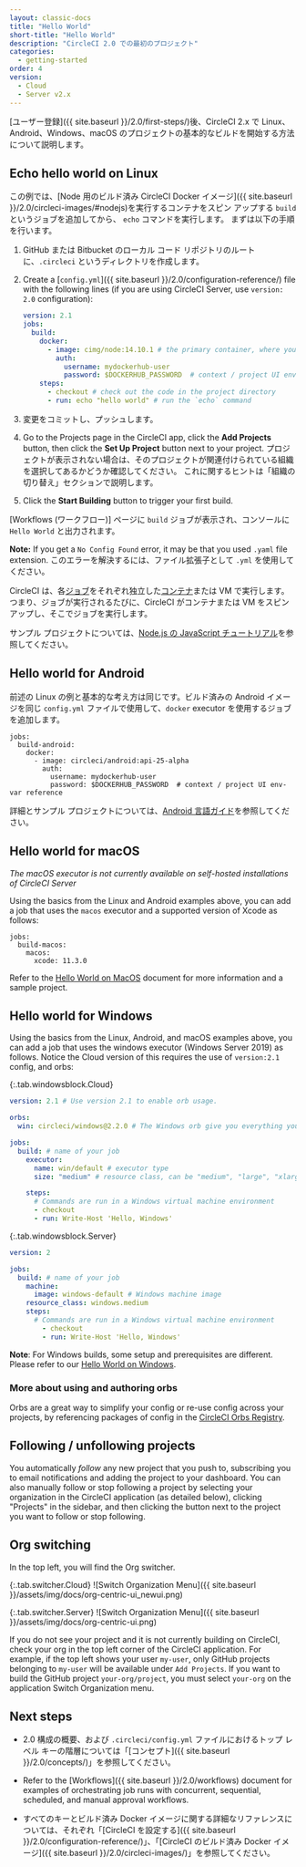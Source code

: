 ```yaml
---
layout: classic-docs
title: "Hello World"
short-title: "Hello World"
description: "CircleCI 2.0 での最初のプロジェクト"
categories:
  - getting-started
order: 4
version:
  - Cloud
  - Server v2.x
---
```


[ユーザー登録]({{ site.baseurl }}/2.0/first-steps/)後、CircleCI 2.x で Linux、Android、Windows、macOS のプロジェクトの基本的なビルドを開始する方法について説明します。

## Echo hello world on Linux

この例では、[Node 用のビルド済み CircleCI Docker イメージ]({{ site.baseurl }}/2.0/circleci-images/#nodejs)を実行するコンテナをスピン アップする `build` というジョブを追加してから、 `echo` コマンドを実行します。 まずは以下の手順を行います。

1. GitHub または Bitbucket のローカル コード リポジトリのルートに、`.circleci` というディレクトリを作成します。

1. Create a [`config.yml`]({{ site.baseurl }}/2.0/configuration-reference/) file with the following lines (if you are using CircleCI Server, use `version: 2.0` configuration):
   ```yaml
   version: 2.1
   jobs:
     build:
       docker: 
         - image: cimg/node:14.10.1 # the primary container, where your job's commands are run
           auth:
             username: mydockerhub-user
             password: $DOCKERHUB_PASSWORD  # context / project UI env-var reference
       steps:
         - checkout # check out the code in the project directory
         - run: echo "hello world" # run the `echo` command
   ```

2. 変更をコミットし、プッシュします。

3. Go to the Projects page in the CircleCI app, click the **Add Projects** button, then click the **Set Up Project** button next to your project. プロジェクトが表示されない場合は、そのプロジェクトが関連付けられている組織を選択してあるかどうか確認してください。 これに関するヒントは「組織の切り替え」セクションで説明します。

1. Click the **Start Building** button to trigger your first build.

[Workflows (ワークフロー)] ページに `build` ジョブが表示され、コンソールに `Hello World` と出力されます。

**Note:** If you get a `No Config Found` error, it may be that you used `.yaml` file extension. このエラーを解決するには、ファイル拡張子として `.yml` を使用してください。

CircleCI は、各[ジョブ]({{site.baseurl}}/2.0/glossary/#ジョブ)をそれぞれ独立した[コンテナ]({{site.baseurl}}/2.0/glossary/#コンテナ)または VM で実行します。 つまり、ジョブが実行されるたびに、CircleCI がコンテナまたは VM をスピン アップし、そこでジョブを実行します。

サンプル プロジェクトについては、[Node.js の JavaScript チュートリアル]({{site.baseurl}}/2.0/language-javascript/)を参照してください。

## Hello world for Android

前述の Linux の例と基本的な考え方は同じです。ビルド済みの Android イメージを同じ `config.yml` ファイルで使用して、`docker` executor を使用するジョブを追加します。

```
jobs:
  build-android:
    docker:
      - image: circleci/android:api-25-alpha
        auth:
          username: mydockerhub-user
          password: $DOCKERHUB_PASSWORD  # context / project UI env-var reference
```

詳細とサンプル プロジェクトについては、[Android 言語ガイド]({{site.baseurl}}/2.0/language-android/)を参照してください。

## Hello world for macOS

_The macOS executor is not currently available on self-hosted installations of CircleCI Server_

Using the basics from the Linux and Android examples above, you can add a job that uses the `macos` executor and a supported version of Xcode as follows:

```
jobs: 
  build-macos: 
    macos:  
      xcode: 11.3.0
```

Refer to the [Hello World on MacOS]({{site.baseurl}}/2.0/hello-world-macos) document for more information and a sample project.

## Hello world for Windows

Using the basics from the Linux, Android, and macOS examples above, you can add a job that uses the windows executor (Windows Server 2019) as follows. Notice the Cloud version of this requires the use of `version:2.1` config, and orbs:

{:.tab.windowsblock.Cloud}
```yaml
version: 2.1 # Use version 2.1 to enable orb usage.

orbs:
  win: circleci/windows@2.2.0 # The Windows orb give you everything you need to start using the Windows executor.

jobs:
  build: # name of your job
    executor:
      name: win/default # executor type
      size: "medium" # resource class, can be "medium", "large", "xlarge", "2xlarge", defaults to "medium" if not specified

    steps:
      # Commands are run in a Windows virtual machine environment
      - checkout
      - run: Write-Host 'Hello, Windows'
```

{:.tab.windowsblock.Server}
```yaml
version: 2

jobs:
  build: # name of your job
    machine:
      image: windows-default # Windows machine image
    resource_class: windows.medium
    steps:
      # Commands are run in a Windows virtual machine environment
        - checkout
        - run: Write-Host 'Hello, Windows'
```

**Note**: For Windows builds, some setup and prerequisites are different. Please refer to our [Hello World on Windows]({{site.baseurl}}/2.0/hello-world-windows).

### More about using and authoring orbs

Orbs are a great way to simplify your config or re-use config across your projects, by referencing packages of config in the [CircleCI Orbs Registry](https://circleci.com/developer/orbs).

## Following / unfollowing projects

You automatically *follow* any new project that you push to, subscribing you to email notifications and adding the project to your dashboard. You can also manually follow or stop following a project by selecting your organization in the CircleCI application (as detailed below), clicking "Projects" in the sidebar, and then clicking the button next to the project you want to follow or stop following.

## Org switching

In the top left, you will find the Org switcher.


{:.tab.switcher.Cloud}
![Switch Organization Menu]({{ site.baseurl }}/assets/img/docs/org-centric-ui_newui.png)

{:.tab.switcher.Server}
![Switch Organization Menu]({{ site.baseurl }}/assets/img/docs/org-centric-ui.png)

If you do not see your project and it is not currently building on CircleCI, check your org in the top left corner of the CircleCI application.  For example, if the top left shows your user `my-user`, only GitHub projects belonging to `my-user` will be available under `Add Projects`.  If you want to build the GitHub project `your-org/project`, you must select `your-org` on the application Switch Organization menu.

## Next steps

- 2.0 構成の概要、および `.circleci/config.yml` ファイルにおけるトップ レベル キーの階層については「[コンセプト]({{ site.baseurl }}/2.0/concepts/)」を参照してください。

- Refer to the [Workflows]({{ site.baseurl }}/2.0/workflows) document for examples of orchestrating job runs with concurrent, sequential, scheduled, and manual approval workflows.

- すべてのキーとビルド済み Docker イメージに関する詳細なリファレンスについては、それぞれ「[CircleCI を設定する]({{ site.baseurl }}/2.0/configuration-reference/)」、「[CircleCI のビルド済み Docker イメージ]({{ site.baseurl }}/2.0/circleci-images/)」を参照してください。
